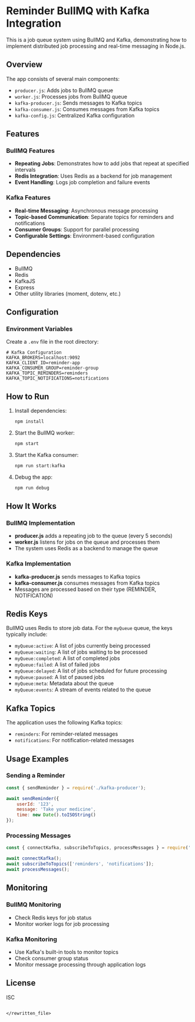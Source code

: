 # Reminder BullMQ with Kafka Integration

This is a job queue system using BullMQ and Kafka, demonstrating how to implement distributed job processing and real-time messaging in Node.js.

## Overview

The app consists of several main components:
- `producer.js`: Adds jobs to BullMQ queue
- `worker.js`: Processes jobs from BullMQ queue
- `kafka-producer.js`: Sends messages to Kafka topics
- `kafka-consumer.js`: Consumes messages from Kafka topics
- `kafka-config.js`: Centralized Kafka configuration

## Features

### BullMQ Features
- **Repeating Jobs**: Demonstrates how to add jobs that repeat at specified intervals
- **Redis Integration**: Uses Redis as a backend for job management
- **Event Handling**: Logs job completion and failure events

### Kafka Features
- **Real-time Messaging**: Asynchronous message processing
- **Topic-based Communication**: Separate topics for reminders and notifications
- **Consumer Groups**: Support for parallel processing
- **Configurable Settings**: Environment-based configuration

## Dependencies

- BullMQ
- Redis
- KafkaJS
- Express
- Other utility libraries (moment, dotenv, etc.)

## Configuration

### Environment Variables
Create a `.env` file in the root directory:

```env
# Kafka Configuration
KAFKA_BROKERS=localhost:9092
KAFKA_CLIENT_ID=reminder-app
KAFKA_CONSUMER_GROUP=reminder-group
KAFKA_TOPIC_REMINDERS=reminders
KAFKA_TOPIC_NOTIFICATIONS=notifications
```

## How to Run

1. Install dependencies:
   ```bash
   npm install
   ```

2. Start the BullMQ worker:
   ```bash
   npm start
   ```

3. Start the Kafka consumer:
   ```bash
   npm run start:kafka
   ```

4. Debug the app:
   ```bash
   npm run debug
   ```

## How It Works

### BullMQ Implementation
- **producer.js** adds a repeating job to the queue (every 5 seconds)
- **worker.js** listens for jobs on the queue and processes them
- The system uses Redis as a backend to manage the queue

### Kafka Implementation
- **kafka-producer.js** sends messages to Kafka topics
- **kafka-consumer.js** consumes messages from Kafka topics
- Messages are processed based on their type (REMINDER, NOTIFICATION)

## Redis Keys

BullMQ uses Redis to store job data. For the `myQueue` queue, the keys typically include:
- `myQueue:active`: A list of jobs currently being processed
- `myQueue:waiting`: A list of jobs waiting to be processed
- `myQueue:completed`: A list of completed jobs
- `myQueue:failed`: A list of failed jobs
- `myQueue:delayed`: A list of jobs scheduled for future processing
- `myQueue:paused`: A list of paused jobs
- `myQueue:meta`: Metadata about the queue
- `myQueue:events`: A stream of events related to the queue

## Kafka Topics

The application uses the following Kafka topics:
- `reminders`: For reminder-related messages
- `notifications`: For notification-related messages

## Usage Examples

### Sending a Reminder
```javascript
const { sendReminder } = require('./kafka-producer');

await sendReminder({
    userId: '123',
    message: 'Take your medicine',
    time: new Date().toISOString()
});
```

### Processing Messages
```javascript
const { connectKafka, subscribeToTopics, processMessages } = require('./kafka-consumer');

await connectKafka();
await subscribeToTopics(['reminders', 'notifications']);
await processMessages();
```

## Monitoring

### BullMQ Monitoring
- Check Redis keys for job status
- Monitor worker logs for job processing

### Kafka Monitoring
- Use Kafka's built-in tools to monitor topics
- Check consumer group status
- Monitor message processing through application logs

## License

ISC
```

</rewritten_file>